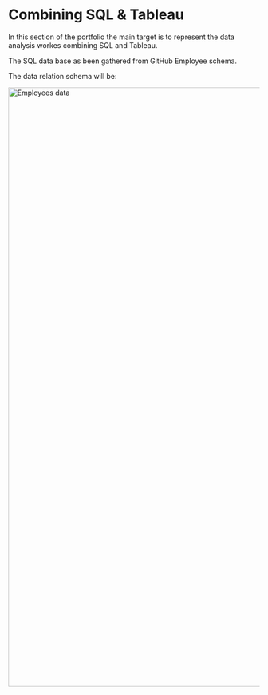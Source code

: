 # Combining SQL & Tableau



In this section of the portfolio the main target is to represent the data analysis workes combining SQL and Tableau.


The SQL data base as been gathered from GitHub Employee schema. 

The data relation schema will be: 

<img width="1200" alt="Employees data" src="https://user-images.githubusercontent.com/77507686/113194831-1dc3db00-923c-11eb-9624-a9b1cdad9cb1.png">

